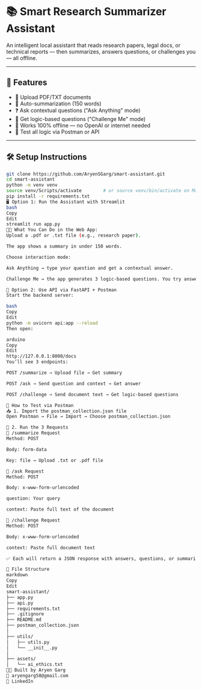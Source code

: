 # 📚 Smart Research Summarizer Assistant

An intelligent local assistant that reads research papers, legal docs, or technical reports — then summarizes, answers questions, or challenges you — all offline.

---

## 🚀 Features

- 📄 Upload PDF/TXT documents
- 🧠 Auto-summarization (150 words)
- ❓ Ask contextual questions ("Ask Anything" mode)
- 🧩 Get logic-based questions ("Challenge Me" mode)
- 🔌 Works 100% offline — no OpenAI or internet needed
- 🧪 Test all logic via Postman or API

---

## 🛠️ Setup Instructions

```bash
git clone https://github.com/AryenSGarg/smart-assistant.git
cd smart-assistant
python -m venv venv
source venv/Scripts/activate        # or source venv/bin/activate on Mac/Linux
pip install -r requirements.txt
🖥️ Option 1: Run the Assistant with Streamlit
bash
Copy
Edit
streamlit run app.py
🧑‍💻 What You Can Do in the Web App:
Upload a .pdf or .txt file (e.g., research paper).

The app shows a summary in under 150 words.

Choose interaction mode:

Ask Anything → type your question and get a contextual answer.

Challenge Me → the app generates 3 logic-based questions. You try answering, and it gives feedback + justification.

📡 Option 2: Use API via FastAPI + Postman
Start the backend server:

bash
Copy
Edit
python -m uvicorn api:app --reload
Then open:

arduino
Copy
Edit
http://127.0.0.1:8000/docs
You’ll see 3 endpoints:

POST /summarize → Upload file → Get summary

POST /ask → Send question and context → Get answer

POST /challenge → Send document text → Get logic-based questions

🧪 How to Test via Postman
📥 1. Import the postman_collection.json file
Open Postman → File → Import → Choose postman_collection.json

🧾 2. Run the 3 Requests
🔹 /summarize Request
Method: POST

Body: form-data

Key: file → Upload .txt or .pdf file

🔹 /ask Request
Method: POST

Body: x-www-form-urlencoded

question: Your query

context: Paste full text of the document

🔹 /challenge Request
Method: POST

Body: x-www-form-urlencoded

context: Paste full document text

✅ Each will return a JSON response with answers, questions, or summaries.

📂 File Structure
markdown
Copy
Edit
smart-assistant/
├── app.py
├── api.py
├── requirements.txt
├── .gitignore
├── README.md
├── postman_collection.json
│
├── utils/
│   ├── utils.py
│   └── __init__.py
│
├── assets/
│   └── ai_ethics.txt
👨‍💻 Built by Aryen Garg
📧 aryengarg58@gmail.com
🔗 LinkedIn